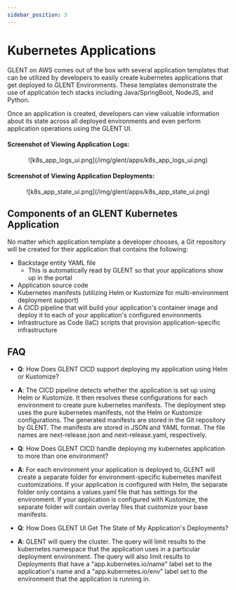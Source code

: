 ```yaml
---
sidebar_position: 3
---
```


# Kubernetes Applications

GLENT on AWS comes out of the box with several application templates that can be utilized by developers to easily create kubernetes applications that get deployed to GLENT Environments. These templates demonstrate the use of application tech stacks including Java/SpringBoot, NodeJS, and Python.

Once an application is created, developers can view valuable information about its state across all deployed environments and even perform application operations using the GLENT UI.

#### Screenshot of Viewing Application Logs:
<p align="center">
![k8s_app_logs_ui.png](/img/glent/apps/k8s_app_logs_ui.png)
</p>

#### Screenshot of Viewing Application Deployments:
<p align="center">
![k8s_app_state_ui.png](/img/glent/apps/k8s_app_state_ui.png)
</p>

## Components of an GLENT Kubernetes Application

No matter which application template a developer chooses, a Git repository will be created for their application that contains the following:

  * Backstage entity YAML file
    * This is automatically read by GLENT so that your applications show up in the portal
  * Application source code
  * Kubernetes manifests (utilizing Helm or Kustomize for multi-environment deployment support)
  * A CICD pipeline that will build your application's container image and deploy it to each of your application's configured environments
  * Infrastructure as Code (IaC) scripts that provision application-specific infrastructure

## FAQ

  * **Q**: How Does GLENT CICD support deploying my application using Helm or Kustomize?
  * **A**: The CICD pipeline detects whether the application is set up using Helm or Kustomize. It then resolves these configurations for each environment to create pure kubernetes manifests. The deployment step uses the pure kubernetes manifests, not the Helm or Kustomize configurations. The generated manifests are stored in the Git repository by GLENT. The manifests are stored in JSON and YAML format. The file names are next-release.json and next-release.yaml, respectively.

  * **Q**: How Does GLENT CICD handle deploying my kubernetes application to more than one environment?
  * **A**: For each environment your application is deployed to, GLENT will create a separate folder for environment-specific kubernetes manifest customizations. If your application is configured with Helm, the separate folder only contains a values.yaml file that has settings for the environment. If your application is configured with Kustomize, the separate folder will contain overlay files that customize your base manifests.

  * **Q**: How Does GLENT UI Get The State of My Application's Deployments?
  * **A**: GLENT will query the cluster. The query will limit results to the kubernetes namespace that the application uses in a particular deployment environment. The query will also limit results to Deployments that have a "app.kubernetes.io/name" label set to the application's name and a "app.kubernetes.io/env" label set to the environment that the application is running in.

